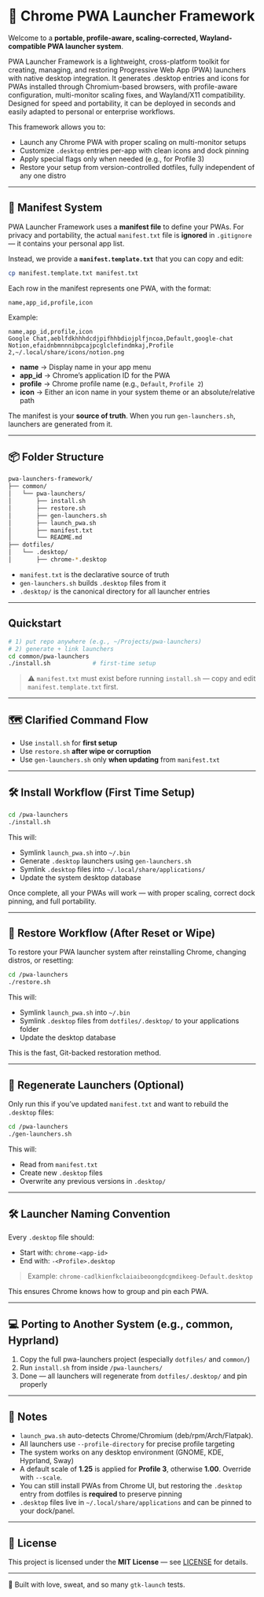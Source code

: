 # 🧠 Chrome PWA Launcher Framework

Welcome to a **portable, profile-aware, scaling-corrected, Wayland-compatible PWA launcher system**.

PWA Launcher Framework is a lightweight, cross-platform toolkit for creating, managing, and restoring Progressive Web App (PWA) launchers with native desktop integration. It generates .desktop entries and icons for PWAs installed through Chromium-based browsers, with profile-aware configuration, multi-monitor scaling fixes, and Wayland/X11 compatibility. Designed for speed and portability, it can be deployed in seconds and easily adapted to personal or enterprise workflows.

This framework allows you to:
- Launch any Chrome PWA with proper scaling on multi-monitor setups
- Customize `.desktop` entries per-app with clean icons and dock pinning
- Apply special flags only when needed (e.g., for Profile 3)
- Restore your setup from version-controlled dotfiles, fully independent of any one distro

---

## 📄 Manifest System

PWA Launcher Framework uses a **manifest file** to define your PWAs.
For privacy and portability, the actual `manifest.txt` file is **ignored** in `.gitignore` — it contains your personal app list.

Instead, we provide a **`manifest.template.txt`** that you can copy and edit:

```bash
cp manifest.template.txt manifest.txt
```

Each row in the manifest represents one PWA, with the format:

```
name,app_id,profile,icon
```

Example:

```
name,app_id,profile,icon
Google Chat,aeblfdkhhhdcdjpifhhbdiojplfjncoa,Default,google-chat
Notion,efaidnbmnnnibpcajpcglclefindmkaj,Profile 2,~/.local/share/icons/notion.png
```

* **name** → Display name in your app menu
* **app\_id** → Chrome’s application ID for the PWA
* **profile** → Chrome profile name (e.g., `Default`, `Profile 2`)
* **icon** → Either an icon name in your system theme or an absolute/relative path

The manifest is your **source of truth**.
When you run `gen-launchers.sh`, launchers are generated from it.

---

## 📦 Folder Structure

```bash
pwa-launchers-framework/
├── common/
│   └── pwa-launchers/
│       ├── install.sh
│       ├── restore.sh
│       ├── gen-launchers.sh
│       ├── launch_pwa.sh
│       ├── manifest.txt
│       └── README.md
├── dotfiles/
│   └── .desktop/
│       ├── chrome-*.desktop
```

- `manifest.txt` is the declarative source of truth
- `gen-launchers.sh` builds `.desktop` files from it
- `.desktop/` is the canonical directory for all launcher entries

---

## Quickstart
```bash
# 1) put repo anywhere (e.g., ~/Projects/pwa-launchers)
# 2) generate + link launchers
cd common/pwa-launchers
./install.sh            # first-time setup
````
> ⚠️ `manifest.txt` must exist before running `install.sh` — copy and edit `manifest.template.txt` first.

---

## 🗺️ Clarified Command Flow

   - Use `install.sh` for **first setup**
   - Use `restore.sh` **after wipe or corruption**
   - Use `gen-launchers.sh` only **when updating** from `manifest.txt`

---

## 🛠 Install Workflow (First Time Setup)

```bash
cd /pwa-launchers
./install.sh
```

This will:
- Symlink `launch_pwa.sh` into `~/.bin`
- Generate `.desktop` launchers using `gen-launchers.sh`
- Symlink `.desktop` files into `~/.local/share/applications/`
- Update the system desktop database

Once complete, all your PWAs will work — with proper scaling, correct dock pinning, and full portability.

---

## 🔁 Restore Workflow (After Reset or Wipe)

To restore your PWA launcher system after reinstalling Chrome, changing distros, or resetting:

```bash
cd /pwa-launchers
./restore.sh
```

This will:
- Symlink `launch_pwa.sh` into `~/.bin`
- Symlink `.desktop` files from `dotfiles/.desktop/` to your applications folder
- Update the desktop database

This is the fast, Git-backed restoration method.

---

## 🔧 Regenerate Launchers (Optional)

Only run this if you’ve updated `manifest.txt` and want to rebuild the `.desktop` files:

```bash
cd /pwa-launchers
./gen-launchers.sh
```

This will:
- Read from `manifest.txt`
- Create new `.desktop` files
- Overwrite any previous versions in `.desktop/`

---

## 🛠 Launcher Naming Convention

Every `.desktop` file should:
- Start with: `chrome-<app-id>`
- End with: `-<Profile>.desktop`

> Example: `chrome-cadlkienfkclaiaibeoongdcgmdikeeg-Default.desktop`

This ensures Chrome knows how to group and pin each PWA.

---

## 💻 Porting to Another System (e.g., common, Hyprland)

1. Copy the full pwa-launchers project (especially `dotfiles/` and `common/`)
2. Run `install.sh` from inside `/pwa-launchers/`
3. Done — all launchers will regenerate from `dotfiles/.desktop/` and pin properly

---

## 🔐 Notes


- `launch_pwa.sh` auto-detects Chrome/Chromium (deb/rpm/Arch/Flatpak).
- All launchers use `--profile-directory` for precise profile targeting
- The system works on any desktop environment (GNOME, KDE, Hyprland, Sway)
- A default scale of **1.25** is applied for **Profile 3**, otherwise **1.00**. Override with `--scale`.
- You can still install PWAs from Chrome UI, but restoring the `.desktop` entry from dotfiles is **required** to preserve pinning
- `.desktop` files live in `~/.local/share/applications` and can be pinned to your dock/panel.

---

## 📜 License

This project is licensed under the **MIT License** — see [LICENSE](LICENSE) for details.

---

🦥 Built with love, sweat, and so many `gtk-launch` tests.
